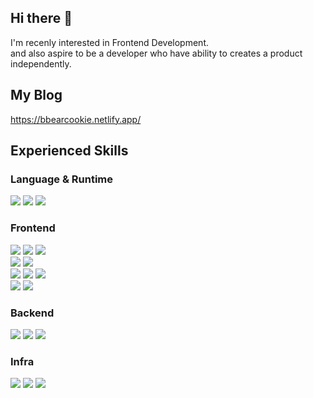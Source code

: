 ## Hi there 👋
I'm recenly interested in Frontend Development.  
and also aspire to be a developer who have ability to creates a product independently.

## My Blog
https://bbearcookie.netlify.app/

## Experienced Skills
### Language & Runtime
![](https://img.shields.io/badge/JavaScript-F7DF1E?style=for-the-badge&logo=javascript&logoColor=black)
![](https://img.shields.io/badge/TypeScript-007ACC?style=for-the-badge&logo=typescript&logoColor=white)
![](https://img.shields.io/badge/Node.js-43853D?style=for-the-badge&logo=node.js&logoColor=white)

### Frontend
![](https://img.shields.io/badge/React-20232A?style=for-the-badge&logo=react&logoColor=61DAFB)
![](https://img.shields.io/badge/TanStack_Query-FF4154?style=for-the-badge&logo=reactquery&logoColor=white)
![](https://img.shields.io/badge/React_Hook_Form-EC5990?style=for-the-badge&logo=reacthookform&logoColor=white)  
![](https://img.shields.io/badge/Storybook-FF4785?style=for-the-badge&logo=storybook&logoColor=white)
![](https://img.shields.io/badge/Mock_Service_Worker-FF6A33?style=for-the-badge&logo=mockserviceworker&logoColor=white)  
![](https://img.shields.io/badge/emotion-DB7093?style=for-the-badge&logo=styled-components&logoColor=white)
![](https://img.shields.io/badge/chakra-%234ED1C5.svg?style=for-the-badge&logo=chakraui&logoColor=white)
![](https://img.shields.io/badge/tailwindcss-%2338B2AC.svg?style=for-the-badge&logo=tailwind-css&logoColor=white)  
![](https://img.shields.io/badge/HTML5-E34F26?style=for-the-badge&logo=html5&logoColor=white)
![](https://img.shields.io/badge/CSS3-1572B6?style=for-the-badge&logo=css3&logoColor=white)

### Backend
![](https://img.shields.io/badge/Express-404D59?style=for-the-badge&logo=express)
![](https://img.shields.io/badge/MySQL-00000F?style=for-the-badge&logo=mysql&logoColor=white)
![](https://img.shields.io/badge/redis-%23DD0031.svg?&style=for-the-badge&logo=redis&logoColor=white)

### Infra
![](https://img.shields.io/badge/Amazon_S3-569A31?style=for-the-badge&logo=amazons3&logoColor=white)
![](https://img.shields.io/badge/Amazon_EC2-FF9900?style=for-the-badge&logo=amazonec2&logoColor=white)
![](https://img.shields.io/badge/Amazon_CodeDeploy-4052d5?style=for-the-badge&logo=amazonaws&logoColor=white)




<!--
**bbearcookie/bbearcookie** is a ✨ _special_ ✨ repository because its `README.md` (this file) appears on your GitHub profile.

Here are some ideas to get you started:

- 🔭 I’m currently working on ...
- 🌱 I’m currently learning ...
- 👯 I’m looking to collaborate on ...
- 🤔 I’m looking for help with ...
- 💬 Ask me about ...
- 📫 How to reach me: ...
- 😄 Pronouns: ...
- ⚡ Fun fact: ...
-->
